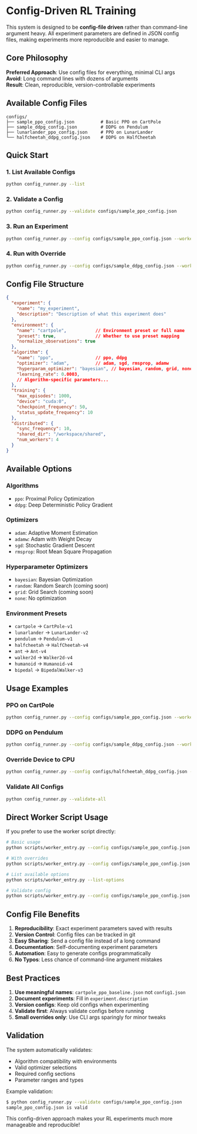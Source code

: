 # Config-Driven RL Training

This system is designed to be **config-file driven** rather than command-line argument heavy. All experiment parameters are defined in JSON config files, making experiments more reproducible and easier to manage.

## **Core Philosophy**

**Preferred Approach**: Use config files for everything, minimal CLI args  
**Avoid**: Long command lines with dozens of arguments  
**Result**: Clean, reproducible, version-controllable experiments

## **Available Config Files**

```
configs/
├── sample_ppo_config.json          # Basic PPO on CartPole
├── sample_ddpg_config.json         # DDPG on Pendulum
├── lunarlander_ppo_config.json     # PPO on LunarLander
└── halfcheetah_ddpg_config.json    # DDPG on HalfCheetah
```

## **Quick Start**

### **1. List Available Configs**
```bash
python config_runner.py --list
```

### **2. Validate a Config**
```bash
python config_runner.py --validate configs/sample_ppo_config.json
```

### **3. Run an Experiment**
```bash
python config_runner.py --config configs/sample_ppo_config.json --worker_id 1
```

### **4. Run with Override**
```bash
python config_runner.py --config configs/sample_ddpg_config.json --worker_id 1 --device cpu
```

## **Config File Structure**

```json
{
  "experiment": {
    "name": "my_experiment",
    "description": "Description of what this experiment does"
  },
  "environment": {
    "name": "cartpole",           // Environment preset or full name
    "preset": true,               // Whether to use preset mapping
    "normalize_observations": true
  },
  "algorithm": {
    "name": "ppo",                // ppo, ddpg
    "optimizer": "adam",          // adam, sgd, rmsprop, adamw
    "hyperparam_optimizer": "bayesian", // bayesian, random, grid, none
    "learning_rate": 0.0003,
    // Algorithm-specific parameters...
  },
  "training": {
    "max_episodes": 1000,
    "device": "cuda:0",
    "checkpoint_frequency": 50,
    "status_update_frequency": 10
  },
  "distributed": {
    "sync_frequency": 10,
    "shared_dir": "/workspace/shared",
    "num_workers": 4
  }
}
```

## **Available Options**

### **Algorithms**
- `ppo`: Proximal Policy Optimization
- `ddpg`: Deep Deterministic Policy Gradient

### **Optimizers**  
- `adam`: Adaptive Moment Estimation
- `adamw`: Adam with Weight Decay
- `sgd`: Stochastic Gradient Descent
- `rmsprop`: Root Mean Square Propagation

### **Hyperparameter Optimizers**
- `bayesian`: Bayesian Optimization
- `random`: Random Search (coming soon)
- `grid`: Grid Search (coming soon)  
- `none`: No optimization

### **Environment Presets**
- `cartpole` → `CartPole-v1`
- `lunarlander` → `LunarLander-v2`
- `pendulum` → `Pendulum-v1`
- `halfcheetah` → `HalfCheetah-v4`
- `ant` → `Ant-v4`
- `walker2d` → `Walker2d-v4`
- `humanoid` → `Humanoid-v4`
- `bipedal` → `BipedalWalker-v3`

## **Usage Examples**

### **PPO on CartPole**
```bash
python config_runner.py --config configs/sample_ppo_config.json --worker_id 1
```

### **DDPG on Pendulum**
```bash
python config_runner.py --config configs/sample_ddpg_config.json --worker_id 1
```

### **Override Device to CPU**
```bash
python config_runner.py --config configs/halfcheetah_ddpg_config.json --worker_id 1 --device cpu
```

### **Validate All Configs**
```bash
python config_runner.py --validate-all
```

## **Direct Worker Script Usage**

If you prefer to use the worker script directly:

```bash
# Basic usage
python scripts/worker_entry.py --config configs/sample_ppo_config.json --worker_id 1

# With overrides
python scripts/worker_entry.py --config configs/sample_ppo_config.json --worker_id 1 --device cpu --max_episodes 500

# List available options
python scripts/worker_entry.py --list-options

# Validate config
python scripts/worker_entry.py --config configs/sample_ppo_config.json --validate-config
```

## **Config File Benefits**

1. **Reproducibility**: Exact experiment parameters saved with results
2. **Version Control**: Config files can be tracked in git
3. **Easy Sharing**: Send a config file instead of a long command
4. **Documentation**: Self-documenting experiment parameters
5. **Automation**: Easy to generate configs programmatically
6. **No Typos**: Less chance of command-line argument mistakes

## **Best Practices**

1. **Use meaningful names**: `cartpole_ppo_baseline.json` not `config1.json`
2. **Document experiments**: Fill in `experiment.description`
3. **Version configs**: Keep old configs when experimenting
4. **Validate first**: Always validate configs before running
5. **Small overrides only**: Use CLI args sparingly for minor tweaks

## **Validation**

The system automatically validates:
- Algorithm compatibility with environments
- Valid optimizer selections
- Required config sections
- Parameter ranges and types

Example validation:
```bash
$ python config_runner.py --validate configs/sample_ppo_config.json
sample_ppo_config.json is valid
```

This config-driven approach makes your RL experiments much more manageable and reproducible!
